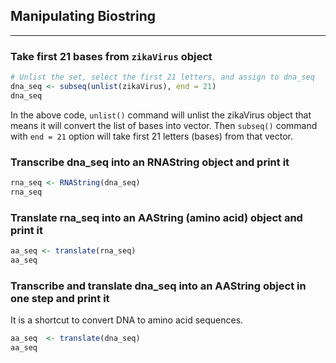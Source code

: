 
## Manipulating Biostring
***

### Take first 21 bases from `zikaVirus` object

```R
# Unlist the set, select the first 21 letters, and assign to dna_seq
dna_seq <- subseq(unlist(zikaVirus), end = 21)
dna_seq
```
In the above code, `unlist()` command will unlist the zikaVirus object that means it will convert the list of bases into vector. Then `subseq()` command with `end = 21`
option will take first 21 letters (bases) from that vector.

### Transcribe dna_seq into an RNAString object and print it
```R
rna_seq <- RNAString(dna_seq) 
rna_seq
```

### Translate rna_seq into an AAString (amino acid) object and print it
```R
aa_seq <- translate(rna_seq)
aa_seq
```
### Transcribe and translate dna_seq into an AAString object in one step and print it
It is a shortcut to convert DNA to amino acid sequences.
```R
aa_seq  <- translate(dna_seq)
aa_seq
```
